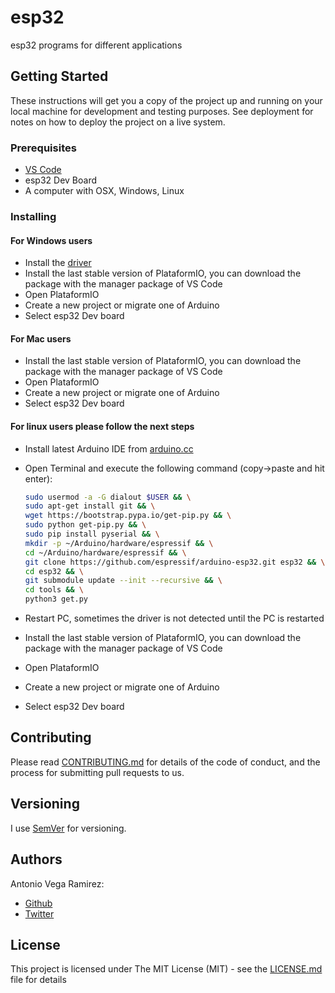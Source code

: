 # esp32

esp32 programs for different applications

## Getting Started

These instructions will get you a copy of the project up and running on your local machine for development and testing purposes. See deployment for notes on how to deploy the project on a live system.

### Prerequisites

* [VS Code](https://code.visualstudio.com/)
* esp32 Dev Board
* A computer with OSX, Windows, Linux

### Installing

#### For Windows users

* Install the [driver](https://github.com/totovr/Esp32-Dev/blob/master/CP210x_Universal_Windows_Driver.zip)
* Install the last stable version of PlataformIO, you can download the package with the manager package of VS Code
* Open PlataformIO
* Create a new project or migrate one of Arduino
* Select esp32 Dev board

#### For Mac users

* Install the last stable version of PlataformIO, you can download the package with the manager package of VS Code
* Open PlataformIO
* Create a new project or migrate one of Arduino
* Select esp32 Dev board

#### For linux users please follow the next steps 

* Install latest Arduino IDE from [arduino.cc](https://www.arduino.cc/en/Main/Software)
* Open Terminal and execute the following command (copy->paste and hit enter):

  ```bash
  sudo usermod -a -G dialout $USER && \
  sudo apt-get install git && \
  wget https://bootstrap.pypa.io/get-pip.py && \
  sudo python get-pip.py && \
  sudo pip install pyserial && \
  mkdir -p ~/Arduino/hardware/espressif && \
  cd ~/Arduino/hardware/espressif && \
  git clone https://github.com/espressif/arduino-esp32.git esp32 && \
  cd esp32 && \
  git submodule update --init --recursive && \
  cd tools && \
  python3 get.py
  ```
* Restart PC, sometimes the driver is not detected until the PC is restarted
* Install the last stable version of PlataformIO, you can download the package with the manager package of VS Code
* Open PlataformIO
* Create a new project or migrate one of Arduino
* Select esp32 Dev board

## Contributing

Please read [CONTRIBUTING.md](https://github.com/totovr/Processing/blob/master/CONTRIBUTING.md) for details of the code of conduct, and the process for submitting pull requests to us.

## Versioning

I use [SemVer](http://semver.org/) for versioning.

## Authors

Antonio Vega Ramirez:

* [Github](https://github.com/totovr)
* [Twitter](https://twitter.com/SpainDice)

## License

This project is licensed under The MIT License (MIT) - see the [LICENSE.md](https://github.com/totovr/Arduino/blob/master/LICENSE.md) file for details
